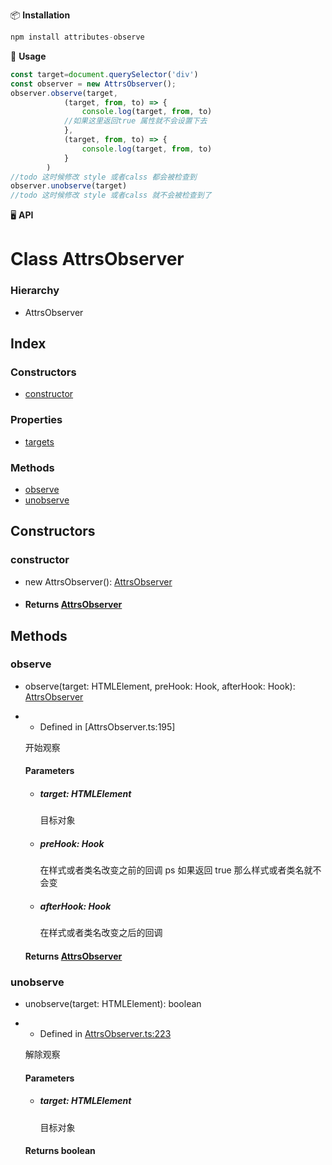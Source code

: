 📦 **Installation**
``` javascript
npm install attributes-observe
```
🔨 **Usage**
``` javascript
const target=document.querySelector('div')
const observer = new AttrsObserver();
observer.observe(target,
            (target, from, to) => {
                console.log(target, from, to)
            //如果这里返回true 属性就不会设置下去
            },
            (target, from, to) => {
                console.log(target, from, to)
            }
        )
//todo 这时候修改 style 或者calss 都会被检查到
observer.unobserve(target)
//todo 这时候修改 style 或者calss 就不会被检查到了
```
🖥 **API**
# Class AttrsObserver

### Hierarchy

- AttrsObserver

## Index

### Constructors

- [constructor](AttrsObserver.html#constructor)

### Properties

- [targets](AttrsObserver.html#targets)

### Methods

- [observe](AttrsObserver.html#observe)
- [unobserve](AttrsObserver.html#unobserve)

## Constructors

### constructor

- new AttrsObserver(): [AttrsObserver](AttrsObserver.html)

- #### Returns [AttrsObserver](AttrsObserver.html)

## Methods

### observe

- observe(target: HTMLElement, preHook: Hook, afterHook: Hook): [AttrsObserver](AttrsObserver.html)

- - Defined in [AttrsObserver.ts:195]

  开始观察

  #### Parameters

  - ##### target: HTMLElement

    目标对象

  - ##### preHook: Hook

    在样式或者类名改变之前的回调 ps 如果返回 true 那么样式或者类名就不会变

  - ##### afterHook: Hook

    在样式或者类名改变之后的回调

  #### Returns [AttrsObserver](https://github.com/robertpanvip/attributes-observe/blob/cd9940a/src/AttrsObserver.ts#L223)

### unobserve

- unobserve(target: HTMLElement): boolean

- - Defined in [AttrsObserver.ts:223](https://github.com/robertpanvip/attributes-observe/blob/cd9940a/src/AttrsObserver.ts#L223)

  解除观察

  #### Parameters

  - ##### target: HTMLElement

    目标对象

  #### Returns boolean
